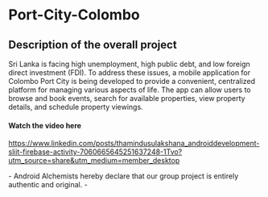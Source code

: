 # Port-City-Colombo
<h2>Description of the overall project</h2>

<p> Sri Lanka is facing high unemployment, high public debt, and low foreign direct investment (FDI). To address these issues, a mobile application for Colombo Port City is being developed to provide a convenient, centralized platform for managing various aspects of life. The app can allow users to browse and book events, search for available properties, view property details, and schedule property viewings. </P>

<h4>Watch the video here</h4>

https://www.linkedin.com/posts/thamindusulakshana_androiddevelopment-sliit-firebase-activity-7060665645251637248-1Tvo?utm_source=share&utm_medium=member_desktop


<p>- Android Alchemists hereby declare that our group project is entirely authentic and original. -</p>

